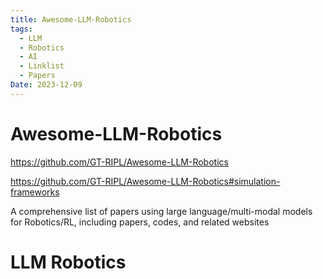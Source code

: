 ```yaml
---
title: Awesome-LLM-Robotics
tags:
  - LLM
  - Robotics
  - AI
  - Linklist
  - Papers
Date: 2023-12-09
---
```



# Awesome-LLM-Robotics

https://github.com/GT-RIPL/Awesome-LLM-Robotics

https://github.com/GT-RIPL/Awesome-LLM-Robotics#simulation-frameworks

A comprehensive list of papers using large language/multi-modal models for Robotics/RL, including papers, codes, and related websites
# LLM Robotics 